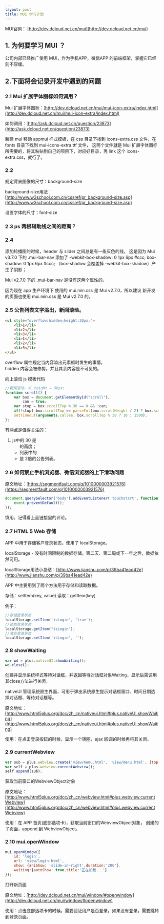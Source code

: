 ```yaml
---
layout: post
title: MUI 学习计划
---
```


MUI官网： [http://dev.dcloud.net.cn/mui](http://dev.dcloud.net.cn/mui)

## 1. 为何要学习 MUI ？

公司内部已经推广使用 MUI，作为手机APP，微信APP 的前端框架，掌握它已经刻不容缓。

## 2.下面将会记录开发中遇到的问题

### 2.1 Mui 扩展字体图标如何调用？

Mui 扩展字体图标：[http://dev.dcloud.net.cn/mui/mui-icon-extra/index.html](http://dev.dcloud.net.cn/mui/mui-icon-extra/index.html)

如何调用：[http://ask.dcloud.net.cn/question/23873](http://ask.dcloud.net.cn/question/23873)

新建 mui 移动 appmui 样式模板，在 css 目录下找到 icons-extra.css 文件，在 fonts 目录下找到 mui-icons-extra.ttf 文件，
这两个文件就是 Mui 扩展字体图标 所需要的，将其粘贴到自己的项目下，对应好目录，再 link 这个 icons-extra.css，就行了。

### 2.2 

规定背景图像的尺寸：background-size  

background-size用法：[http://www.w3school.com.cn/cssref/pr_background-size.asp](http://www.w3school.com.cn/cssref/pr_background-size.asp)

设置字体的尺寸：font-size

### 2.3 ps 两根辅助线之间的距离？

### 2.4 

添加轮播图的时候，header 与 slider 之间总是有一条灰色的线，
这是因为
Mui v3.7.0 下的 
.mui-bar-nav 添加了
-webkit-box-shadow: 0 1px 6px #ccc; 
box-shadow: 0 1px 6px #ccc;
（box-shadow 会覆盖掉 -webkit-box-shadow）产生了阴影；

Mui v2.7.0 下的
.mui-bar-nav 是没有这两个属性的。

因为现在 app 生产环境下 使用的 mui.min.css 是 Mui v2.7.0，所以建议 新开发的页面也使用 mui.min.css 是 Mui v2.7.0 的。

### 2.5 公告列表文字溢出，新闻滚动。

```html
<ul style="overflow:hidden;height:30px;">
    <li>1</li>
    <li>2</li>
    <li>3</li>
	<li>1</li>
    <li>2</li>
    <li>3</li>
</ul>
```

overflow 属性规定当内容溢出元素框时发生的事情。  
hidden 内容会被修剪，并且其余内容是不可见的。

向上滚动 js 模板代码

```js
//新闻滚动，ul.height = 30px;
function scroll() {
	var box = document.getElementById("scroll"),
		can = true;
	var stop = box.scrollTop % 30 == 0 && !can;
	if(!stop) box.scrollTop == parseInt(box.scrollHeight / 2) ? box.scrollTop = 0 : box.scrollTop++;
	setTimeout(arguments.callee, box.scrollTop % 30 ? 10 : 1500);
};
```

有两点是值得关注的：
1. js中的 30 是 <ul> 的高度；
2. 列表中的 <li> 是 2倍的公告列表。

### 2.6 如何禁止手机浏览器、微信浏览器的上下滑动问题

原文地址：[https://segmentfault.com/q/1010000003921576](https://segmentfault.com/q/1010000003921576)

```js
document.querySelector('body').addEventListener('touchstart', function (ev) {
	event.preventDefault();
});
```

慎用，记得看上面链接里的评论。

### 2.7 HTML 5 Web 存储

APP 中用于存储客户登录状态，使用了 localStorage。

localStorage - 没有时间限制的数据存储。第二天、第二周或下一年之后，数据依然可用。

localStorage用法小总结：[http://www.jianshu.com/p/39ba41ead42e](http://www.jianshu.com/p/39ba41ead42e)

APP 中主要用到了两个方法用于存储和读取数据。

存储：setItem(key, value)
读取：getItem(key)

例子：
```js
//存储登录状态
localStorage.setItem('isLogin', 'true');
//读取登录状态
localStorage.getItem("isLogin");
//清空登录状态
localStorage.setItem('isLogin', '');
```

### 2.8 showWaiting

```js
var wd = plus.nativeUI.showWaiting();
wd.close();
```
创建并显示系统样式等待对话框，并返回等待对话框对象Waiting，显示后需调用其close方法进行关闭。

nativeUI 管理系统原生界面，可用于弹出系统原生提示对话框窗口、时间日期选择对话框、等待对话框等。

原文地址：[http://www.html5plus.org/doc/zh_cn/nativeui.html#plus.nativeUI.showWaiting](http://www.html5plus.org/doc/zh_cn/nativeui.html#plus.nativeUI.showWaiting)

使用：在点击登录按钮的时候，显示一个转圈，ajax 回调的时候再将其关闭。



### 2.9 currentWebview

```js
var sub = plus.webview.create('view/menu.html', 'view/menu.html', {top: '0px',bottom: '51px'});
var self = plus.webview.currentWebview();
self.append(sub);
```

获取当前窗口的WebviewObject对象

原文地址：[http://www.html5plus.org/doc/zh_cn/webview.html#plus.webview.currentWebview](http://www.html5plus.org/doc/zh_cn/webview.html#plus.webview.currentWebview)

使用：在 APP 首页(底部选项卡)，获取当前窗口的WebviewObject对象， 创建的子页面，append 到 WebviewObject。

### 2.10 mui.openWindow

```js
mui.openWindow({
	id: 'login',
	url: 'view/login.html',
	show: {aniShow: 'slide-in-right',duration:'200'},
	waiting:{autoShow: true,title:'正在加载...'}
});
```

打开新页面

原文地址：[http://dev.dcloud.net.cn/mui/window/#openwindow](http://dev.dcloud.net.cn/mui/window/#openwindow)

使用：点击底部选项卡的时候，需要验证用户是否登录，如果没有登录，需要跳转到登录页面。